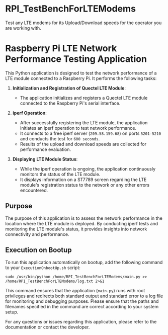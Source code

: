 # RPI_TestBenchForLTEModems
Test any LTE modems for its Upload/Download speeds for the operator you are working with.


# Raspberry Pi LTE Network Performance Testing Application

This Python application is designed to test the network performance of a LTE module connected to a Raspberry Pi. It performs the following tasks:

1. **Initialization and Registration of Quectel LTE Module**:
   - The application initializes and registers a Quectel LTE module connected to the Raspberry Pi's serial interface.

2. **iperf Operation**:
   - After successfully registering the LTE module, the application initiates an iperf operation to test network performance.
   - It connects to a free iperf server (`209.58.159.68`) on ports `5201-5210` and conducts the test for `600 seconds`.
   - Results of the upload and download speeds are collected for performance evaluation.

3. **Displaying LTE Module Status**:
   - While the iperf operation is ongoing, the application continuously monitors the status of the LTE module.
   - It displays information on a ST7789 screen regarding the LTE module's registration status to the network or any other errors encountered.

## Purpose
The purpose of this application is to assess the network performance in the location where the LTE module is deployed. By conducting iperf tests and monitoring the LTE module's status, it provides insights into network connectivity and performance.

## Execution on Bootup
To run this application automatically on bootup, add the following command to your `ExecutionOnbootUp.sh` script:

```sudo /usr/bin/python /home/RPI_TestBenchForLTEModems/main.py >> /home/RPI_TestBenchForLTEModems/log.txt 2>&1```

This command ensures that the application (`main.py`) runs with root privileges and redirects both standard output and standard error to a log file for monitoring and debugging purposes.
Please ensure that the paths and filenames specified in the command are correct according to your system setup.

For any questions or issues regarding this application, please refer to the documentation or contact the developer.
